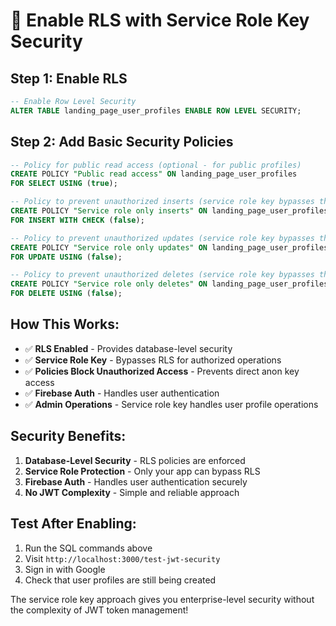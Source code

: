 # 🔐 Enable RLS with Service Role Key Security

## **Step 1: Enable RLS**
```sql
-- Enable Row Level Security
ALTER TABLE landing_page_user_profiles ENABLE ROW LEVEL SECURITY;
```

## **Step 2: Add Basic Security Policies**
```sql
-- Policy for public read access (optional - for public profiles)
CREATE POLICY "Public read access" ON landing_page_user_profiles
FOR SELECT USING (true);

-- Policy to prevent unauthorized inserts (service role key bypasses this)
CREATE POLICY "Service role only inserts" ON landing_page_user_profiles
FOR INSERT WITH CHECK (false);

-- Policy to prevent unauthorized updates (service role key bypasses this)
CREATE POLICY "Service role only updates" ON landing_page_user_profiles
FOR UPDATE USING (false);

-- Policy to prevent unauthorized deletes (service role key bypasses this)
CREATE POLICY "Service role only deletes" ON landing_page_user_profiles
FOR DELETE USING (false);
```

## **How This Works:**

- ✅ **RLS Enabled** - Provides database-level security
- ✅ **Service Role Key** - Bypasses RLS for authorized operations
- ✅ **Policies Block Unauthorized Access** - Prevents direct anon key access
- ✅ **Firebase Auth** - Handles user authentication
- ✅ **Admin Operations** - Service role key handles user profile operations

## **Security Benefits:**

1. **Database-Level Security** - RLS policies are enforced
2. **Service Role Protection** - Only your app can bypass RLS
3. **Firebase Auth** - Handles user authentication securely
4. **No JWT Complexity** - Simple and reliable approach

## **Test After Enabling:**

1. Run the SQL commands above
2. Visit `http://localhost:3000/test-jwt-security`
3. Sign in with Google
4. Check that user profiles are still being created

The service role key approach gives you enterprise-level security without the complexity of JWT token management! 
